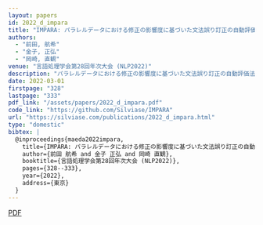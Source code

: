 ```yaml
---
layout: papers
id: 2022_d_impara
title: "IMPARA: パラレルデータにおける修正の影響度に基づいた文法誤り訂正の自動評価法"
authors:
  - "前田, 航希"
  - "金子, 正弘"
  - "岡崎, 直観"
venue: "言語処理学会第28回年次大会 (NLP2022)"
description: "パラレルデータにおける修正の影響度に基づいた文法誤り訂正の自動評価法に関する研究"
date: 2022-03-01
firstpage: "328"
lastpage: "333"
pdf_link: "/assets/papers/2022_d_impara.pdf"
code_link: "https://github.com/Silviase/IMPARA"
url: "https://silviase.com/publications/2022_d_impara.html"
type: "domestic"
bibtex: |
  @inproceedings{maeda2022impara,
    title={IMPARA: パラレルデータにおける修正の影響度に基づいた文法誤り訂正の自動評価法},
    author={前田 航希 and 金子 正弘 and 岡崎 直観},
    booktitle={言語処理学会第28回年次大会 (NLP2022)},
    pages={328--333},
    year={2022},
    address={東京}
  }
---
```


[PDF](/assets/papers/2022_d_impara.pdf)
